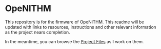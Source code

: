 # OpeNITHM

This repository is for the firmware of OpeNITHM. This readme will be updated with links to resources, instructions and other relevant information as the project nears completion.

In the meantime, you can browse the [Project Files](https://drive.google.com/open?id=13EOi3ONAabND2K3P6B_jKoXaEpfQZMc9) as I work on them.
